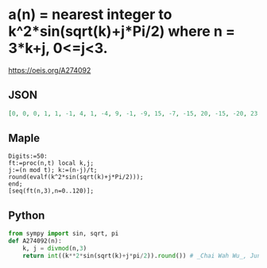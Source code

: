 # a\(n\) \= nearest integer to k^2\*sin\(sqrt\(k\)\+j\*Pi/2\) where n \= 3\*k\+j, 0<\=j<3\.
https://oeis.org/A274092
## JSON
```JSON
[0, 0, 0, 1, 1, -1, 4, 1, -4, 9, -1, -9, 15, -7, -15, 20, -15, -20, 23, -28, -23, 23, -43, -23, 20, -61, -20, 11, -80, -11, -2, -100, 2, -21, -119, 21, -46, -137, 46, -76, -151, 76, -111, -162, 111, -150, -167, 150, -194, -167, 194, -240, -161, 240, -289, -147, 289, -339, -125, 339, -389, -95, 389]
```
## Maple
```Maple
Digits:=50:
ft:=proc(n,t) local k,j;
j:=(n mod t); k:=(n-j)/t;
round(evalf(k^2*sin(sqrt(k)+j*Pi/2)));
end;
[seq(ft(n,3),n=0..120)];
```
## Python
```Python
from sympy import sin, sqrt, pi
def A274092(n):
    k, j = divmod(n,3)
    return int((k**2*sin(sqrt(k)+j*pi/2)).round()) # _Chai Wah Wu_, Jun 10 2016
```
